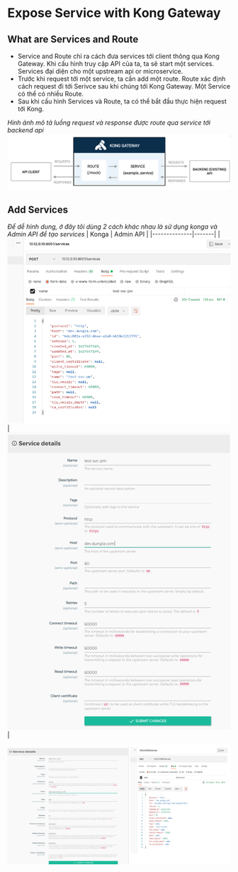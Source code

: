 # Expose Service with Kong Gateway

## What are Services and Route
- Service and Route chỉ ra cách đưa services tới client thông qua Kong Gateway. Khi cấu hình truy cập API của ta, ta sẽ start một services. Services đại diện cho một upstream api or microservice.
- Trước khi request tới một service, ta cần add một route. Route xác định cách request đi tới Serivce sau khi chúng tới Kong Gateway. Một Service có thể có nhiều Route.
- Sau khi cấu hình Services và Route, ta có thể bắt đầu thực hiện request tới Kong.

*Hình ảnh mô tả luồng request và response được route qua service tới backend api*
![alts](../images/kong5.png)

## Add Services
*Để dễ hình dung, ở đây tôi dùng 2 cách khác nhau là sử dụng konga và Admin API để tạo services*
| Konga | Admin API |
|--------------|-------|
| ![alts](../images/addsvc1.png) | ![alts](../images/addsvc2.png) |




![alts](../images/addsvc.png)
